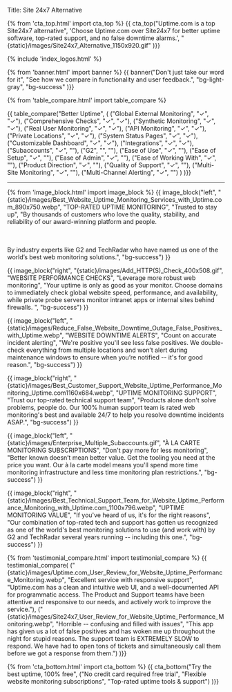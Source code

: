 Title: Site 24x7 Alternative

{% from 'cta_top.html' import cta_top %} 
{{ cta_top("Uptime.com is a top Site24x7 alternative",
  'Choose Uptime.com over Site24x7 for better uptime software, top-rated support, and no false downtime alarms.',
  "{static}/images/Site24x7_Alternative_1150x920.gif"
)}}


 <div class="container bg-white my-5">
  {% include 'index_logos.html' %}
 </div>


{% from 'banner.html' import banner %} 
{{ banner("<span class='text-success'>Don't just take our word for it</span>",
  "See how we compare in functionality and user feedback.",
  "bg-light-gray",
  "bg-success"
)}}


{% from 'table_compare.html' import table_compare %} 
<div class="container bg-white my-5">
  {{ table_compare("Better Uptime",
    (
      ("Global External Monitoring", "✓", "✓"),
      ("Comprehensive Checks", "✓", "✓"),
      ("Synthetic Monitoring", "✓", "✓"),
      ("Real User Monitoring", "✓", "✓"),
      ("API Monitoring", "✓", "✓"),
      ("Private Locations", "✓", "✓"),
      ("System Status Pages", "✓", "✓"),
      ("Customizable Dashboard", "✓", "✓"),
      ("Integrations", "✓", "✓"),
      ("Subaccounts", "✓", ""),
      ("G2", "", ""),
      ("Ease of Use", "✓", ""),
      ("Ease of Setup", "✓", ""),
      ("Ease of Admin", "✓", ""),
      ("Ease of Working With", "✓", ""),
      ("Product Direction", "✓", ""),
      ("Quality of Support", "✓", ""),
      ("Multi-Site Monitoring", "✓", ""),
      ("Multi-Channel Alerting", "✓", "")
    )
  )}}
  <hr class="mt-5 bg-success">
</div>


{% from 'image_block.html' import image_block %}
{{ image_block("left", "{static}/images/Best_Website_Uptime_Monitoring_Services_with_Uptime.com_890x750.webp",
"TOP-RATED UPTIME MONITORING",
"Trusted to stay up",
"By thousands of customers who love the quality, stability, and reliability of our award-winning platform and people.

<br/><br/>By industry experts like G2 and TechRadar who have named us one of the world’s best web monitoring solutions.",
"bg-success") }}

{{ image_block("right", "{static}/images/Add_HTTP(S)_Check_400x508.gif",
"WEBSITE PERFORMANCE CHECKS",
"Leverage more robust web monitoring",
"Your uptime is only as good as your monitor. Choose domains to immediately check global website speed, performance, and availability, while private probe servers monitor intranet apps or internal sites behind firewalls. ",
"bg-success") }}

{{ image_block("left", "{static}/images/Reduce_False_Website_Downtime_Outage_False_Positives_with_Uptime.webp",
"WEBSITE DOWNTIME ALERTS",
"Count on accurate incident alerting",
"We're positive you'll see less false positives. We double-check everything from multiple locations and won’t alert during maintenance windows to ensure when you’re notified -- it's for good reason.",
"bg-success") }}

{{ image_block("right", "{static}/images/Best_Customer_Support_Website_Uptime_Performance_Monitoring_Uptime.com1160x684.webp",
"UPTIME MONITORING SUPPORT",
"Trust our top-rated technical support team",
"Products alone don't solve problems, people do. Our 100% human support team is rated web monitoring's best and available 24/7 to help you resolve downtime incidents ASAP.",
"bg-success") }}

{{ image_block("left", "{static}/images/Enterprise_Multiple_Subaccounts.gif",
"À LA CARTE MONITORING SUBSCRIPTIONS",
"Don't pay more for less monitoring",
"Better known doesn’t mean better value. Get the tooling you need at the price you want. Our à la carte model means you'll spend more time monitoring infrastructure and less time monitoring plan restrictions.",
"bg-success") }}

{{ image_block("right", "{static}/images/Best_Technical_Support_Team_for_Website_Uptime_Performance_Monitoring_with_Uptime.com_1100x796.webp",
"UPTIME MONITORING VALUE",
"If you've heard of us, it's for the right reasons",
"Our combination of top-rated tech and support has gotten us recognized as one of the world's best monitoring solutions to use (and work with) by G2 and TechRadar several years running -- including this one.",
"bg-success") }}


{% from 'testimonial_compare.html' import testimonial_compare %}
{{ testimonial_compare(
  ("{static}/images/Uptime.com_User_Review_for_Website_Uptime_Performance_Monitoring.webp",
  "Excellent service with responsive support",
  "Uptime.com has a clean and intuitive web UI, and a well-documented API for programmatic access. The Product and Support teams have been attentive and responsive to our needs, and actively work to improve the service."),
  ("{static}/images/Site24x7_User_Review_for_Website_Uptime_Performance_Monitoring.webp",
  "Horrible -- confusing and filled with issues",
  "This app has given us a lot of false positives and has woken me up throughout the night for stupid reasons. The support team is EXTREMELY SLOW to respond. We have had to open tons of tickets and simultaneously call them before we got a response from them.")
  )}}


{% from 'cta_bottom.html' import cta_bottom %} 
{{ cta_bottom("Try the best uptime, 100% free",
  ("No credit card required free trial", 
  "Flexible website monitoring subscriptions",
  "Top-rated uptime tools & support")
  )}}